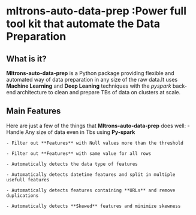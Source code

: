 # mltrons-auto-data-prep :Power full tool kit that automate the Data Preparation

## What is it?

**Mltrons-auto-data-prep** is a Python package providing flexible and automated way of 
data preparation in any size of the raw data.It uses **Machine Learning** and **Deep Leaning**
techniques with the *pyspark* back-end architecture to clean and prepare TBs of data on clusters at scale.

## Main Features
Here are just a few of the things that **Mltrons-auto-data-prep** does well:
	- Handle Any size of data even in Tbs using **Py-spark**

 	- Filter out **Features** with Null values more than the threshold

	- Filter out **Features** with same value for all rows

	- Automatically detects the data type of features

	- Automatically detects datetime features and split in multiple usefull features

	- Automatically detects features containing **URLs** and remove duplications

	- Automatically detects **Skewed** features and minimize skewness

